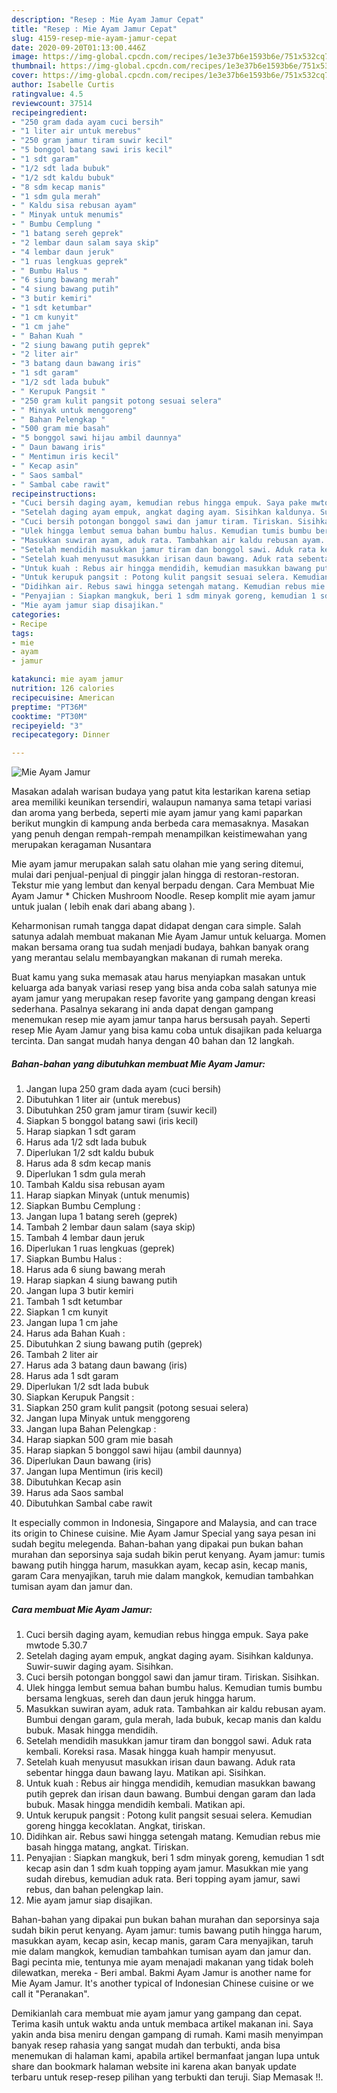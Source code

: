 ```yaml
---
description: "Resep : Mie Ayam Jamur Cepat"
title: "Resep : Mie Ayam Jamur Cepat"
slug: 4159-resep-mie-ayam-jamur-cepat
date: 2020-09-20T01:13:00.446Z
image: https://img-global.cpcdn.com/recipes/1e3e37b6e1593b6e/751x532cq70/mie-ayam-jamur-foto-resep-utama.jpg
thumbnail: https://img-global.cpcdn.com/recipes/1e3e37b6e1593b6e/751x532cq70/mie-ayam-jamur-foto-resep-utama.jpg
cover: https://img-global.cpcdn.com/recipes/1e3e37b6e1593b6e/751x532cq70/mie-ayam-jamur-foto-resep-utama.jpg
author: Isabelle Curtis
ratingvalue: 4.5
reviewcount: 37514
recipeingredient:
- "250 gram dada ayam cuci bersih"
- "1 liter air untuk merebus"
- "250 gram jamur tiram suwir kecil"
- "5 bonggol batang sawi iris kecil"
- "1 sdt garam"
- "1/2 sdt lada bubuk"
- "1/2 sdt kaldu bubuk"
- "8 sdm kecap manis"
- "1 sdm gula merah"
- " Kaldu sisa rebusan ayam"
- " Minyak untuk menumis"
- " Bumbu Cemplung "
- "1 batang sereh geprek"
- "2 lembar daun salam saya skip"
- "4 lembar daun jeruk"
- "1 ruas lengkuas geprek"
- " Bumbu Halus "
- "6 siung bawang merah"
- "4 siung bawang putih"
- "3 butir kemiri"
- "1 sdt ketumbar"
- "1 cm kunyit"
- "1 cm jahe"
- " Bahan Kuah "
- "2 siung bawang putih geprek"
- "2 liter air"
- "3 batang daun bawang iris"
- "1 sdt garam"
- "1/2 sdt lada bubuk"
- " Kerupuk Pangsit "
- "250 gram kulit pangsit potong sesuai selera"
- " Minyak untuk menggoreng"
- " Bahan Pelengkap "
- "500 gram mie basah"
- "5 bonggol sawi hijau ambil daunnya"
- " Daun bawang iris"
- " Mentimun iris kecil"
- " Kecap asin"
- " Saos sambal"
- " Sambal cabe rawit"
recipeinstructions:
- "Cuci bersih daging ayam, kemudian rebus hingga empuk. Saya pake mwtode 5.30.7"
- "Setelah daging ayam empuk, angkat daging ayam. Sisihkan kaldunya. Suwir-suwir daging ayam. Sisihkan."
- "Cuci bersih potongan bonggol sawi dan jamur tiram. Tiriskan. Sisihkan."
- "Ulek hingga lembut semua bahan bumbu halus. Kemudian tumis bumbu bersama lengkuas, sereh dan daun jeruk hingga harum."
- "Masukkan suwiran ayam, aduk rata. Tambahkan air kaldu rebusan ayam. Bumbui dengan garam, gula merah, lada bubuk, kecap manis dan kaldu bubuk. Masak hingga mendidih."
- "Setelah mendidih masukkan jamur tiram dan bonggol sawi. Aduk rata kembali. Koreksi rasa. Masak hingga kuah hampir menyusut."
- "Setelah kuah menyusut masukkan irisan daun bawang. Aduk rata sebentar hingga daun bawang layu. Matikan api. Sisihkan."
- "Untuk kuah : Rebus air hingga mendidih, kemudian masukkan bawang putih geprek dan irisan daun bawang. Bumbui dengan garam dan lada bubuk. Masak hingga mendidih kembali. Matikan api."
- "Untuk kerupuk pangsit : Potong kulit pangsit sesuai selera. Kemudian goreng hingga kecoklatan. Angkat, tiriskan."
- "Didihkan air. Rebus sawi hingga setengah matang. Kemudian rebus mie basah hingga matang, angkat. Tiriskan."
- "Penyajian : Siapkan mangkuk, beri 1 sdm minyak goreng, kemudian 1 sdt kecap asin dan 1 sdm kuah topping ayam jamur. Masukkan mie yang sudah direbus, kemudian aduk rata. Beri topping ayam jamur, sawi rebus, dan bahan pelengkap lain."
- "Mie ayam jamur siap disajikan."
categories:
- Recipe
tags:
- mie
- ayam
- jamur

katakunci: mie ayam jamur 
nutrition: 126 calories
recipecuisine: American
preptime: "PT36M"
cooktime: "PT30M"
recipeyield: "3"
recipecategory: Dinner

---
```



![Mie Ayam Jamur](https://img-global.cpcdn.com/recipes/1e3e37b6e1593b6e/751x532cq70/mie-ayam-jamur-foto-resep-utama.jpg)

Masakan adalah warisan budaya yang patut kita lestarikan karena setiap area memiliki keunikan tersendiri, walaupun namanya sama tetapi variasi dan aroma yang berbeda, seperti mie ayam jamur yang kami paparkan berikut mungkin di kampung anda berbeda cara memasaknya. Masakan yang penuh dengan rempah-rempah menampilkan keistimewahan yang merupakan keragaman Nusantara

Mie ayam jamur merupakan salah satu olahan mie yang sering ditemui, mulai dari penjual-penjual di pinggir jalan hingga di restoran-restoran. Tekstur mie yang lembut dan kenyal berpadu dengan. Cara Membuat Mie Ayam Jamur * Chicken Mushroom Noodle. Resep komplit mie ayam jamur untuk jualan ( lebih enak dari abang abang ).

Keharmonisan rumah tangga dapat didapat dengan cara simple. Salah satunya adalah membuat makanan Mie Ayam Jamur untuk keluarga. Momen makan bersama orang tua sudah menjadi budaya, bahkan banyak orang yang merantau selalu membayangkan makanan di rumah mereka.

Buat kamu yang suka memasak atau harus menyiapkan masakan untuk keluarga ada banyak variasi resep yang bisa anda coba salah satunya mie ayam jamur yang merupakan resep favorite yang gampang dengan kreasi sederhana. Pasalnya sekarang ini anda dapat dengan gampang menemukan resep mie ayam jamur tanpa harus bersusah payah.
Seperti resep Mie Ayam Jamur yang bisa kamu coba untuk disajikan pada keluarga tercinta. Dan sangat mudah hanya dengan 40 bahan dan 12 langkah.


<!--inarticleads1-->

##### Bahan-bahan yang dibutuhkan membuat Mie Ayam Jamur:

1. Jangan lupa 250 gram dada ayam (cuci bersih)
1. Dibutuhkan 1 liter air (untuk merebus)
1. Dibutuhkan 250 gram jamur tiram (suwir kecil)
1. Siapkan 5 bonggol batang sawi (iris kecil)
1. Harap siapkan 1 sdt garam
1. Harus ada 1/2 sdt lada bubuk
1. Diperlukan 1/2 sdt kaldu bubuk
1. Harus ada 8 sdm kecap manis
1. Diperlukan 1 sdm gula merah
1. Tambah  Kaldu sisa rebusan ayam
1. Harap siapkan  Minyak (untuk menumis)
1. Siapkan  Bumbu Cemplung :
1. Jangan lupa 1 batang sereh (geprek)
1. Tambah 2 lembar daun salam (saya skip)
1. Tambah 4 lembar daun jeruk
1. Diperlukan 1 ruas lengkuas (geprek)
1. Siapkan  Bumbu Halus :
1. Harus ada 6 siung bawang merah
1. Harap siapkan 4 siung bawang putih
1. Jangan lupa 3 butir kemiri
1. Tambah 1 sdt ketumbar
1. Siapkan 1 cm kunyit
1. Jangan lupa 1 cm jahe
1. Harus ada  Bahan Kuah :
1. Dibutuhkan 2 siung bawang putih (geprek)
1. Tambah 2 liter air
1. Harus ada 3 batang daun bawang (iris)
1. Harus ada 1 sdt garam
1. Diperlukan 1/2 sdt lada bubuk
1. Siapkan  Kerupuk Pangsit :
1. Siapkan 250 gram kulit pangsit (potong sesuai selera)
1. Jangan lupa  Minyak untuk menggoreng
1. Jangan lupa  Bahan Pelengkap :
1. Harap siapkan 500 gram mie basah
1. Harap siapkan 5 bonggol sawi hijau (ambil daunnya)
1. Diperlukan  Daun bawang (iris)
1. Jangan lupa  Mentimun (iris kecil)
1. Dibutuhkan  Kecap asin
1. Harus ada  Saos sambal
1. Dibutuhkan  Sambal cabe rawit


It especially common in Indonesia, Singapore and Malaysia, and can trace its origin to Chinese cuisine. Mie Ayam Jamur Special yang saya pesan ini sudah begitu melegenda. Bahan-bahan yang dipakai pun bukan bahan murahan dan seporsinya saja sudah bikin perut kenyang. Ayam jamur: tumis bawang putih hingga harum, masukkan ayam, kecap asin, kecap manis, garam Cara menyajikan, taruh mie dalam mangkok, kemudian tambahkan tumisan ayam dan jamur dan. 

<!--inarticleads2-->

##### Cara membuat  Mie Ayam Jamur:

1. Cuci bersih daging ayam, kemudian rebus hingga empuk. Saya pake mwtode 5.30.7
1. Setelah daging ayam empuk, angkat daging ayam. Sisihkan kaldunya. Suwir-suwir daging ayam. Sisihkan.
1. Cuci bersih potongan bonggol sawi dan jamur tiram. Tiriskan. Sisihkan.
1. Ulek hingga lembut semua bahan bumbu halus. Kemudian tumis bumbu bersama lengkuas, sereh dan daun jeruk hingga harum.
1. Masukkan suwiran ayam, aduk rata. Tambahkan air kaldu rebusan ayam. Bumbui dengan garam, gula merah, lada bubuk, kecap manis dan kaldu bubuk. Masak hingga mendidih.
1. Setelah mendidih masukkan jamur tiram dan bonggol sawi. Aduk rata kembali. Koreksi rasa. Masak hingga kuah hampir menyusut.
1. Setelah kuah menyusut masukkan irisan daun bawang. Aduk rata sebentar hingga daun bawang layu. Matikan api. Sisihkan.
1. Untuk kuah : Rebus air hingga mendidih, kemudian masukkan bawang putih geprek dan irisan daun bawang. Bumbui dengan garam dan lada bubuk. Masak hingga mendidih kembali. Matikan api.
1. Untuk kerupuk pangsit : Potong kulit pangsit sesuai selera. Kemudian goreng hingga kecoklatan. Angkat, tiriskan.
1. Didihkan air. Rebus sawi hingga setengah matang. Kemudian rebus mie basah hingga matang, angkat. Tiriskan.
1. Penyajian : Siapkan mangkuk, beri 1 sdm minyak goreng, kemudian 1 sdt kecap asin dan 1 sdm kuah topping ayam jamur. Masukkan mie yang sudah direbus, kemudian aduk rata. Beri topping ayam jamur, sawi rebus, dan bahan pelengkap lain.
1. Mie ayam jamur siap disajikan.


Bahan-bahan yang dipakai pun bukan bahan murahan dan seporsinya saja sudah bikin perut kenyang. Ayam jamur: tumis bawang putih hingga harum, masukkan ayam, kecap asin, kecap manis, garam Cara menyajikan, taruh mie dalam mangkok, kemudian tambahkan tumisan ayam dan jamur dan. Bagi pecinta mie, tentunya mie ayam menajadi makanan yang tidak boleh dilewatkan, mereka - Beri ambal. Bakmi Ayam Jamur is another name for Mie Ayam Jamur. It&#39;s another typical of Indonesian Chinese cuisine or we call it &#34;Peranakan&#34;. 

Demikianlah cara membuat mie ayam jamur yang gampang dan cepat. Terima kasih untuk waktu anda untuk membaca artikel makanan ini. Saya yakin anda bisa meniru dengan gampang di rumah. Kami masih menyimpan banyak resep rahasia yang sangat mudah dan terbukti, anda bisa menemukan di halaman kami, apabila artikel bermanfaat jangan lupa untuk share dan bookmark halaman website ini karena akan banyak update terbaru untuk resep-resep pilihan yang terbukti dan teruji. Siap Memasak !!. 
